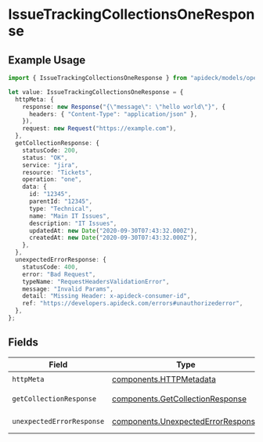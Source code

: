 # IssueTrackingCollectionsOneResponse

## Example Usage

```typescript
import { IssueTrackingCollectionsOneResponse } from "apideck/models/operations";

let value: IssueTrackingCollectionsOneResponse = {
  httpMeta: {
    response: new Response("{\"message\": \"hello world\"}", {
      headers: { "Content-Type": "application/json" },
    }),
    request: new Request("https://example.com"),
  },
  getCollectionResponse: {
    statusCode: 200,
    status: "OK",
    service: "jira",
    resource: "Tickets",
    operation: "one",
    data: {
      id: "12345",
      parentId: "12345",
      type: "Technical",
      name: "Main IT Issues",
      description: "IT Issues",
      updatedAt: new Date("2020-09-30T07:43:32.000Z"),
      createdAt: new Date("2020-09-30T07:43:32.000Z"),
    },
  },
  unexpectedErrorResponse: {
    statusCode: 400,
    error: "Bad Request",
    typeName: "RequestHeadersValidationError",
    message: "Invalid Params",
    detail: "Missing Header: x-apideck-consumer-id",
    ref: "https://developers.apideck.com/errors#unauthorizederror",
  },
};
```

## Fields

| Field                                                                                    | Type                                                                                     | Required                                                                                 | Description                                                                              |
| ---------------------------------------------------------------------------------------- | ---------------------------------------------------------------------------------------- | ---------------------------------------------------------------------------------------- | ---------------------------------------------------------------------------------------- |
| `httpMeta`                                                                               | [components.HTTPMetadata](../../models/components/httpmetadata.md)                       | :heavy_check_mark:                                                                       | N/A                                                                                      |
| `getCollectionResponse`                                                                  | [components.GetCollectionResponse](../../models/components/getcollectionresponse.md)     | :heavy_minus_sign:                                                                       | Get a Collection                                                                         |
| `unexpectedErrorResponse`                                                                | [components.UnexpectedErrorResponse](../../models/components/unexpectederrorresponse.md) | :heavy_minus_sign:                                                                       | Unexpected error                                                                         |